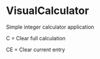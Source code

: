 # VisualCalculator
Simple integer calculator application

C = Clear full calculation

CE = Clear current entry
